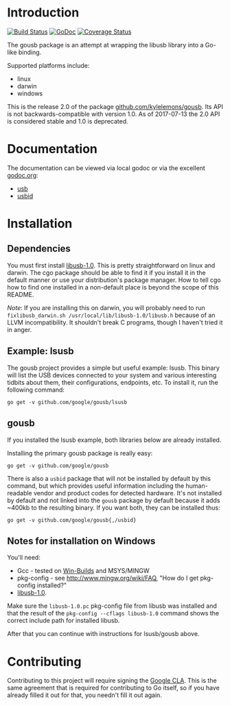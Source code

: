 Introduction
============

[![Build Status][ciimg]][ci]
[![GoDoc][docimg]][doc]
[![Coverage Status][coverimg]][cover]


The gousb package is an attempt at wrapping the libusb library into a Go-like binding.

Supported platforms include:

- linux
- darwin
- windows

This is the release 2.0 of the package [github.com/kylelemons/gousb](https://github.com/kylelemons/gousb).
Its API is not backwards-compatible with version 1.0.
As of 2017-07-13 the 2.0 API is considered stable and 1.0 is deprecated.

[coverimg]: https://coveralls.io/repos/github/google/gousb/badge.svg
[cover]:    https://coveralls.io/github/google/gousb
[ciimg]:    https://github.com/google/gousb/actions/workflows/build-and-test.yaml/badge.svg
[ci]:       https://github.com/google/gousb/actions/workflows/build-and-test.yaml
[docimg]:   https://godoc.org/github.com/google/gousb?status.svg
[doc]:      https://godoc.org/github.com/google/gousb

Documentation
=============
The documentation can be viewed via local godoc or via the excellent [godoc.org](http://godoc.org/):

- [usb](http://godoc.org/github.com/google/gousb)
- [usbid](http://godoc.org/pkg/github.com/google/gousb/usbid)

Installation
============

Dependencies
------------
You must first install [libusb-1.0](https://github.com/libusb/libusb/wiki).  This is pretty straightforward on linux and darwin.  The cgo package should be able to find it if you install it in the default manner or use your distribution's package manager.  How to tell cgo how to find one installed in a non-default place is beyond the scope of this README.

*Note*: If you are installing this on darwin, you will probably need to run `fixlibusb_darwin.sh /usr/local/lib/libusb-1.0/libusb.h` because of an LLVM incompatibility.  It shouldn't break C programs, though I haven't tried it in anger.

Example: lsusb
--------------
The gousb project provides a simple but useful example: lsusb.  This binary will list the USB devices connected to your system and various interesting tidbits about them, their configurations, endpoints, etc.  To install it, run the following command:

    go get -v github.com/google/gousb/lsusb

gousb
-----
If you installed the lsusb example, both libraries below are already installed.

Installing the primary gousb package is really easy:

    go get -v github.com/google/gousb

There is also a `usbid` package that will not be installed by default by this command, but which provides useful information including the human-readable vendor and product codes for detected hardware.  It's not installed by default and not linked into the `gousb` package by default because it adds ~400kb to the resulting binary.  If you want both, they can be installed thus:

    go get -v github.com/google/gousb{,/usbid}

Notes for installation on Windows
---------------------------------

You'll need:

- Gcc - tested on [Win-Builds](http://win-builds.org/) and MSYS/MINGW
- pkg-config - see http://www.mingw.org/wiki/FAQ, "How do I get pkg-config installed?"
- [libusb-1.0](http://sourceforge.net/projects/libusb/files/libusb-1.0/).

Make sure the `libusb-1.0.pc` pkg-config file from libusb was installed
and that the result of the `pkg-config --cflags libusb-1.0` command shows the
correct include path for installed libusb.

After that you can continue with instructions for lsusb/gousb above.

Contributing
============
Contributing to this project will require signing the [Google CLA][cla].
This is the same agreement that is required for contributing to Go itself, so if you have
already filled it out for that, you needn't fill it out again.

[cla]: https://cla.developers.google.com/

